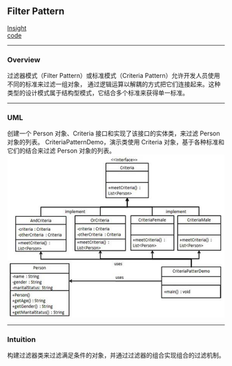 ## Filter Pattern
[Insight](https://www.runoob.com/design-pattern/filter-pattern.html)  
[code](https://github.com/wan-h/BrainpowerCode/blob/master/DesignPatterns/FilterPattern.py)

---
### Overview  
过滤器模式（Filter Pattern）或标准模式（Criteria Pattern）允许开发人员使用不同的标准来过滤一组对象，
通过逻辑运算以解耦的方式把它们连接起来。这种类型的设计模式属于结构型模式，它结合多个标准来获得单一标准。

---
### UML  
创建一个 Person 对象、Criteria 接口和实现了该接口的实体类，来过滤 Person 对象的列表。
CriteriaPatternDemo，演示类使用 Criteria 对象，基于各种标准和它们的结合来过滤 Person 对象的列表。
![](src/UML_0.png)  

---
### Intuition  
构建过滤器类来过滤满足条件的对象，并通过过滤器的组合实现组合的过滤机制。